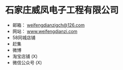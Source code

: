 # 石家庄威凤电子工程有限公司

- 邮箱： weifengdianzigch@126.com
- 网站： www.weifengdianzi.com
- 58同城店铺
- 赶集
- 微博 
- 淘宝店铺 (X)
- 微信公众号 (X)

